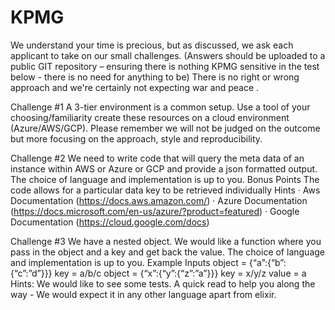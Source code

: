 # KPMG

We understand your time is precious, but as discussed, we ask each applicant to take on our
small challenges.
(Answers should be uploaded to a public GIT repository – ensuring there is nothing KPMG
sensitive in the test below - there is no need for anything to be)
There is no right or wrong approach and we're certainly not expecting war and peace .


Challenge #1
A 3-tier environment is a common setup. Use a tool of your choosing/familiarity create these
resources on a cloud environment (Azure/AWS/GCP). Please remember we will not be judged
on the outcome but more focusing on the approach, style and reproducibility.



Challenge #2
We need to write code that will query the meta data of an instance within AWS or Azure or GCP
and provide a json formatted output.
The choice of language and implementation is up to you.
Bonus Points
The code allows for a particular data key to be retrieved individually
Hints
· Aws Documentation (https://docs.aws.amazon.com/)
· Azure Documentation (https://docs.microsoft.com/en-us/azure/?product=featured)
· Google Documentation (https://cloud.google.com/docs)



Challenge #3
We have a nested object. We would like a function where you pass in the object and a key and
get back the value.
The choice of language and implementation is up to you.
Example Inputs
object = {“a”:{“b”:{“c”:”d”}}}
key = a/b/c
object = {“x”:{“y”:{“z”:”a”}}}
key = x/y/z
value = a
Hints:
We would like to see some tests.
A quick read to help you along the way - We would expect it in any other language apart from
elixir.

